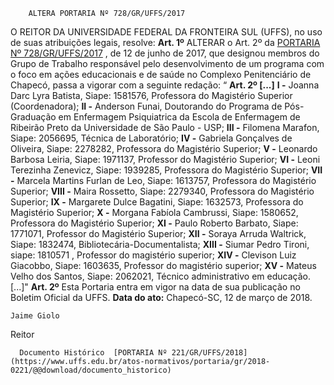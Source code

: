         ALTERA PORTARIA Nº 728/GR/UFFS/2017  

 O REITOR DA UNIVERSIDADE FEDERAL DA FRONTEIRA SUL (UFFS), no uso de suas atribuições legais, resolve:   **Art. 1º** ALTERAR o Art. 2º da [PORTARIA Nº 728/GR/UFFS/2017](https://www.uffs.edu.br/atos-normativos/portaria/gr/2017-0728)  , de 12 de junho de 2017, que designou membros do Grupo de Trabalho responsável pelo desenvolvimento de um programa com o foco em ações educacionais e de saúde no Complexo Penitenciário de Chapecó, passa a vigorar com a seguinte redação: “ **Art. 2º [...]**  **I -** Joanna Darc Lyra Batista, Siape: 1581576, Professora do Magistério Superior (Coordenadora); **II -** Anderson Funai, Doutorando do Programa de Pós-Graduação em Enfermagem Psiquiatrica da Escola de Enfermagem de Ribeirão Preto da Universidade de São Paulo - USP; **III -** Filomena Marafon, Siape: 2056695, Técnica de Laboratório; **IV -** Gabriela Gonçalves de Oliveira, Siape: 2278282, Professora do Magistério Superior; **V -** Leonardo Barbosa Leiria, Siape: 1971137, Professor do Magistério Superior; **VI -** Leoni Terezinha Zenevicz, Siape: 1939285, Professora do Magistério Superior; **VII -** Marcela Martins Furlan de Leo, Siape: 1613757, Professora do Magistério Superior; **VIII -** Maira Rossetto, Siape: 2279340, Professora do Magistério Superior; **IX -** Margarete Dulce Bagatini, Siape: 1632573, Professora do Magistério Superior; **X -** Morgana Fabíola Cambrussi, Siape: 1580652, Professora do Magistério Superior; **XI -** Paulo Roberto Barbato, Siape: 1771071, Professor do Magistério Superior; **XII -** Soraya Arruda Waltrick, Siape: 1832474, Bibliotecária-Documentalista; **XIII -** Siumar Pedro Tironi, siape: 1810571 , Professor do magistério superior; **XIV -** Clevison Luiz Giacobbo, Siape: 1603635, Professor do magistério superior; **XV -** Mateus Velho dos Santos, Siape: 2062021, Técnico administrativo em educação. [...]"   **Art. 2º** Esta Portaria entra em vigor na data de sua publicação no Boletim Oficial da UFFS.      **Data do ato:** Chapecó-SC, 12 de março de 2018.   
 

    Jaime Giolo   
 Reitor 

      Documento Histórico  [PORTARIA Nº 221/GR/UFFS/2018](https://www.uffs.edu.br/atos-normativos/portaria/gr/2018-0221/@@download/documento_historico)     
      
